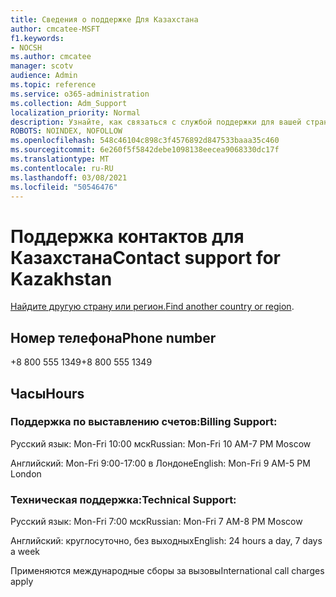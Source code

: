 ```yaml
---
title: Сведения о поддержке Для Казахстана
author: cmcatee-MSFT
f1.keywords:
- NOCSH
ms.author: cmcatee
manager: scotv
audience: Admin
ms.topic: reference
ms.service: o365-administration
ms.collection: Adm_Support
localization_priority: Normal
description: Узнайте, как связаться с службой поддержки для вашей страны или региона.
ROBOTS: NOINDEX, NOFOLLOW
ms.openlocfilehash: 548c46104c898c3f4576892d847533baaa35c460
ms.sourcegitcommit: 6e260f5f5842debe1098138eecea9068330dc17f
ms.translationtype: MT
ms.contentlocale: ru-RU
ms.lasthandoff: 03/08/2021
ms.locfileid: "50546476"
---
```

# <a name="contact-support-for-kazakhstan"></a><span data-ttu-id="04134-103">Поддержка контактов для Казахстана</span><span class="sxs-lookup"><span data-stu-id="04134-103">Contact support for Kazakhstan</span></span>

<span data-ttu-id="04134-104">[Найдите другую страну или регион.](../contact-support-for-business-products.md)</span><span class="sxs-lookup"><span data-stu-id="04134-104">[Find another country or region](../contact-support-for-business-products.md).</span></span>

## <a name="phone-number"></a><span data-ttu-id="04134-105">Номер телефона</span><span class="sxs-lookup"><span data-stu-id="04134-105">Phone number</span></span>
<span data-ttu-id="04134-106">+8 800 555 1349</span><span class="sxs-lookup"><span data-stu-id="04134-106">+8 800 555 1349</span></span>

## <a name="hours"></a><span data-ttu-id="04134-107">Часы</span><span class="sxs-lookup"><span data-stu-id="04134-107">Hours</span></span>
### <a name="billing-support"></a><span data-ttu-id="04134-108">Поддержка по выставлению счетов:</span><span class="sxs-lookup"><span data-stu-id="04134-108">Billing Support:</span></span>

<span data-ttu-id="04134-109">Русский язык: Mon-Fri 10:00 мск</span><span class="sxs-lookup"><span data-stu-id="04134-109">Russian: Mon-Fri 10 AM-7 PM Moscow</span></span>

<span data-ttu-id="04134-110">Английский: Mon-Fri 9:00-17:00 в Лондоне</span><span class="sxs-lookup"><span data-stu-id="04134-110">English: Mon-Fri 9 AM-5 PM London</span></span>

### <a name="technical-support"></a><span data-ttu-id="04134-111">Техническая поддержка:</span><span class="sxs-lookup"><span data-stu-id="04134-111">Technical Support:</span></span>

<span data-ttu-id="04134-112">Русский язык: Mon-Fri 7:00 мск</span><span class="sxs-lookup"><span data-stu-id="04134-112">Russian: Mon-Fri 7 AM-8 PM Moscow</span></span>

<span data-ttu-id="04134-113">Английский: круглосуточно, без выходных</span><span class="sxs-lookup"><span data-stu-id="04134-113">English: 24 hours a day, 7 days a week</span></span>

<span data-ttu-id="04134-114">Применяются международные сборы за вызовы</span><span class="sxs-lookup"><span data-stu-id="04134-114">International call charges apply</span></span>
